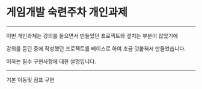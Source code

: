 # 게임개발 숙련주차 개인과제
---

이번 개인과제는 강의를 들으면서 만들었던 프로젝트와 곂치는 부분이 많았기에

강의를 듣던 중에 작성했던 프로젝트를 베이스로 하여 조금 덧붙혀서 만들었습니다.

이하는 필수 구현사항에 대한 설명입니다. 

---

기본 이동및 점프 구현
